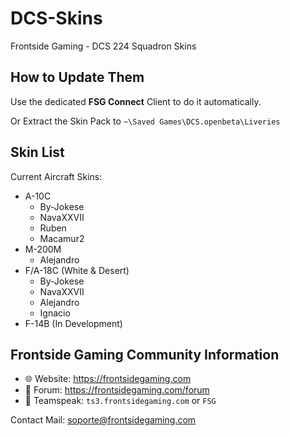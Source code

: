 # DCS-Skins
Frontside Gaming - DCS 224 Squadron Skins

## How to Update Them
Use the dedicated **FSG Connect** Client to do it automatically.

Or Extract the Skin Pack to `~\Saved Games\DCS.openbeta\Liveries`

## Skin List
Current Aircraft Skins:
- A-10C
  - By-Jokese
  - NavaXXVII
  - Ruben
  - Macamur2
- M-200M
  - Alejandro
- F/A-18C (White & Desert)
  - By-Jokese
  - NavaXXVII
  - Alejandro
  - Ignacio
- F-14B (In Development)

## Frontside Gaming Community Information
* :globe_with_meridians: Website: https://frontsidegaming.com
* :page_with_curl: Forum: https://frontsidegaming.com/forum
* :microphone: Teamspeak: `ts3.frontsidegaming.com` or `FSG`

Contact Mail: soporte@frontsidegaming.com
